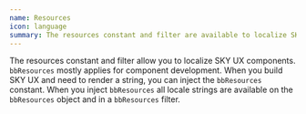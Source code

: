 ```yaml
---
name: Resources
icon: language
summary: The resources constant and filter are available to localize SKY UX components.
---
```


The resources constant and filter allow you to localize SKY UX components. `bbResources` mostly applies for component development.  When you build SKY UX and need to render a string, you can inject the `bbResources` constant. When you inject `bbResources` all locale strings are available on the `bbResources` object and in a `bbResources` filter.
